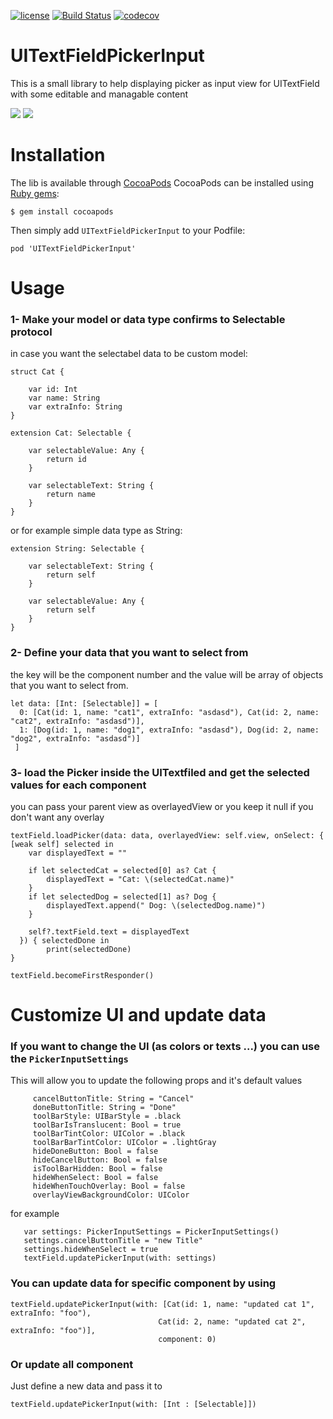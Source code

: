 [![license](https://img.shields.io/github/license/DAVFoundation/captain-n3m0.svg?style=flat-square)](https://github.com/omranaleid/UITextFieldPickerInput/blob/master/LICENSE) [![Build Status](https://travis-ci.org/omranaleid/UITextFieldPickerInput.svg?branch=master)](https://travis-ci.org/omranaleid/UITextFieldPickerInput) [![codecov](https://codecov.io/gh/omranaleid/UITextFieldPickerInput/branch/master/graph/badge.svg)](https://codecov.io/gh/omranaleid/UITextFieldPickerInput)

# UITextFieldPickerInput
This is a small library to help displaying picker as input view for UITextField with some editable and managable content 

![](PickerExample.gif)
![](overlay.gif)
# Installation
The lib is available through [CocoaPods](https://cocoapods.org) CocoaPods can be installed using [Ruby gems](https://rubygems.org):

 `$ gem install cocoapods`
 
 Then simply add `UITextFieldPickerInput` to your Podfile:
 
 `pod 'UITextFieldPickerInput'`
 
# Usage

###  1- Make your model or data type confirms to Selectable protocol

in case you want the selectabel data to be custom model:
```
struct Cat {
    
    var id: Int
    var name: String
    var extraInfo: String
}

extension Cat: Selectable {
    
    var selectableValue: Any {
        return id
    }
    
    var selectableText: String {
        return name
    }
}
```
or for example simple data type as String:
```
extension String: Selectable {

    var selectableText: String {
        return self
    }
    
    var selectableValue: Any {
        return self
    }
}
```
### 2- Define your data that you want to select from
the key will be the component number and the value will be array of objects that you want to select from.
```
let data: [Int: [Selectable]] = [
  0: [Cat(id: 1, name: "cat1", extraInfo: "asdasd"), Cat(id: 2, name: "cat2", extraInfo: "asdasd")],
  1: [Dog(id: 1, name: "dog1", extraInfo: "asdasd"), Dog(id: 2, name: "dog2", extraInfo: "asdasd")]
 ]
```

### 3- load the Picker inside the UITextfiled and get the selected values for each component

you can pass your parent view as overlayedView or you keep it null if you don't want any overlay

```
textField.loadPicker(data: data, overlayedView: self.view, onSelect: { [weak self] selected in
    var displayedText = ""
    
    if let selectedCat = selected[0] as? Cat {
        displayedText = "Cat: \(selectedCat.name)"
    }
    if let selectedDog = selected[1] as? Dog {
        displayedText.append(" Dog: \(selectedDog.name)")
    }
              
    self?.textField.text = displayedText
  }) { selectedDone in
        print(selectedDone)
}

textField.becomeFirstResponder()
```

# Customize UI and update data

### If you want to change the UI (as colors or texts ...) you can use the `PickerInputSettings`
This will allow you to update the following props and it's default values
```
     cancelButtonTitle: String = "Cancel"
     doneButtonTitle: String = "Done"
     toolBarStyle: UIBarStyle = .black
     toolBarIsTranslucent: Bool = true
     toolBarTintColor: UIColor = .black
     toolBarBarTintColor: UIColor = .lightGray
     hideDoneButton: Bool = false
     hideCancelButton: Bool = false
     isToolBarHidden: Bool = false
     hideWhenSelect: Bool = false
     hideWhenTouchOverlay: Bool = false
     overlayViewBackgroundColor: UIColor
```    
 for example 
```
   var settings: PickerInputSettings = PickerInputSettings()
   settings.cancelButtonTitle = "new Title"
   settings.hideWhenSelect = true
   textField.updatePickerInput(with: settings)
   ```

### You can update data for specific component by using

   ```
textField.updatePickerInput(with: [Cat(id: 1, name: "updated cat 1", extraInfo: "foo"),
                                    Cat(id: 2, name: "updated cat 2", extraInfo: "foo")],
                                    component: 0)
   ```
### Or update all component
Just define a new data and pass it to

 ```
textField.updatePickerInput(with: [Int : [Selectable]])
 ```
 
 
